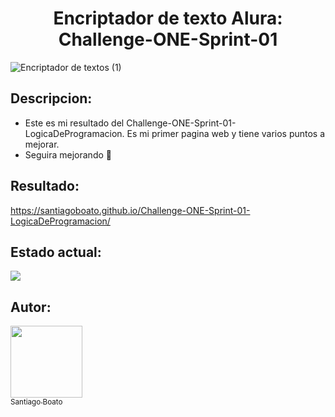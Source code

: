<h1 align="center">Encriptador de texto Alura: Challenge-ONE-Sprint-01</h1>

![Encriptador de textos (1)](https://user-images.githubusercontent.com/92491547/190250228-0bab87ce-e2a8-4975-9383-8602800b9f2a.png)

## Descripcion:
- Este es mi resultado del Challenge-ONE-Sprint-01-LogicaDeProgramacion. Es mi primer pagina web y tiene varios puntos a mejorar.
- Seguira mejorando :turtle:
 
## Resultado: 
 https://santiagoboato.github.io/Challenge-ONE-Sprint-01-LogicaDeProgramacion/

## Estado actual: 
  <p align="left">
  <img src="https://img.shields.io/badge/STATUS-EN%20DESAROLLO-green">
  </p>
  
## Autor:
 [<img src="https://avatars.githubusercontent.com/u/92491547?v=4" width=115><br><sub>Santiago Boato</sub>](https://github.com/SantiagoBoato)
